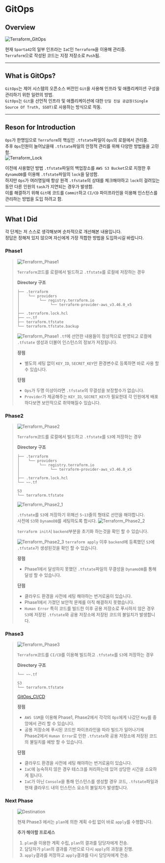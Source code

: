 # **GitOps**
## **Overview**
![Terraform_GitOps](./img/GitOps_Terraform.png)

현재 `Sparta42`의 일부 인프라는 `IaC`인 `Terraform`을 이용해 관리중.\
`Terraform`으로 작성된 코드는 지정 저장소로 `Push`됨.

---
## **What is GitOps?**
`GitOps`는 제어 시스템의 오픈소스 버전인 `Git`을 사용해 인프라 및 애플리케이션 구성을 관리하기 위한 일련의 방법.\
`GitOps`는 `Git`을 선언적 인프라 및 애플리케이션에 대한 `단일 진실 공급원(Single Source Of Truth, SSOT)`로 사용하는 방식으로 작동.

---
## **Reson for Introduction**
`Ops`가 한명임으로 `Terraform`의 핵심인 `.tfstate`파일이 `Ops`의 로컬에서 관리중.\
추후 `Ops`인원이 늘어났을때 `.tfstate`파일의 안정적 관리를 위해 다양한 방법들을 고민함.\
![Terraform_Lock](./img/GitOps_Terraform_lock.jpg)

이전에 사용했던 방법 `.tfstate`파일의 백업장소를 `AWS S3 Bucket`으로 지정한 후 `dynamoDB`를 이용해 `.tfstate`파일의 `lock`을 달성함.\
하지만 `Ops`가 여러명일때 항상 원격 `.tfstate`의 상태를 체크해야하고 `lock`이 걸려있는 동안 다른 인원의 `task`가 지연되는 경우가 발생함.\
이를 해결하기 위해 `Git`에 코드를 `Commit`하고 `CI/CD` 파이프라인을 이용해 인스턴스를 관리하는 방법을 도입 하려고 함.

---
## **What I Did**
각 단계는 저 스스로 생각해보며 순차적으로 개선해본 내용입니다.\
정답은 정해져 있지 않으며 자신에게 가장 적합한 방법을 도입하시길 바랍니다.
### **Phase1**
> ![Terraform_Phase1](./img/Terraform_Phase1.svg)
>
> `Terraform`코드를 로컬에서 빌드하고 `.tfstate`를 로컬에 저장하는 경우
>
> **Directory 구조**
> ```
>├── .terraform
>│    └── providers
>│         └── registry.terraform.io
>│              └── terraform-provider-aws_v3.46.0_x5
>│
>├── .terraform.lock.hcl
>├── ~~.tf
>├── terraform.tfstate
>└── terraform.tfstate.backup
> ```
> ![Terraform_Phase1](./img/Terraform_Phase1.jpg)
> `.tf`에 선언한 내용들이 정상적으로 반영되고 로컬에 `.tfstate` 생성과 더불어 인스턴스의 정보가 저장됩니다.
>
> **장점**
> * 별도의 세팅 없이 `KEY_ID`, `SECRET_KEY`만 환경변수로 등록하면 바로 사용 할 수 있습니다.
>
> **단점**
>
> * `Ops`가 두명 이상이라면 `.tfstate`의 무결성을 보장할수가 없습니다.
> * `Provider`가 제공해주는 `KEY_ID`, `SECRET_KEY`가 필요한데 각 인원에게 배포하다보면 보안적으로 취약해질수 있습니다. 
### **Phase2**
> ![Terraform_Phase2](./img/Terraform_Phase2.svg)
>
> `Terraform`코드를 로컬에서 빌드하고 `.tfstate`를 `S3`에 저장하는 경우
>
> **Directory 구조**
> ```
>├── .terraform
>│    └── providers
>│         └── registry.terraform.io
>│              └── terraform-provider-aws_v3.46.0_x5
>│
>├── .terraform.lock.hcl
>└── ~~.tf
>
> S3
> └── terraform.tfstate
> ```
> ![Terraform_Phase2_1](./img/Terraform_Phase2_1.jpg)
>
> `.tfstate`를 `S3`에 저장하기 위해선 `5~13`줄의 형태로 선언을 해야합니다.\
> 사전에 `S3`와 `DynamoDB`를 세팅하도록 합시다.
> ![Terraform_Phase2_2](./img/Terraform_Phase2_2.jpg)
>
> `terraform init`시 `backend`부분을 초기화 하는것을 확인 할 수 있습니다.
>
> ![Terraform_Phase2_3](./img/Terraform_Phase2_3.jpg)
> `terraform apply` 이후 `backend`에 등록했던 `S3`에 `.tfstate`가 생셩된것을 확인 할 수 있습니다.
>
> **장점**
> * Phase1에서 달성하지 못했던 `.tfstate`파일의 무결성을 `DynamoDB`를 통해 달성 할 수 있습니다.
>
> **단점**
> * 클라우드 환경을 사전에 세팅 해야하는 번거로움이 있습니다.
> * Phase1에서 가졌던 보안적 문제를 아직 해결하지 못했습니다.
> * `Human Error` 특히 코드를 빌드한 이후 공용 저장소로 푸시하지 않은 경우 `S3`에 저장된 `.tfstate`와 공용 저장소에 저장된 코드의 불일치가 발생합니다.
### **Phase3**
> ![Terraform_Phase3](./img/Terraform_Phase3.svg)
>
> `Terraform`코드를 `CI/CD`를 이용해 빌드하고 `.tfstate`를 `S3`에 저장하는 경우
>
> **Directory 구조**
> ```
>└── ~~.tf
>
> S3
> └── terraform.tfstate
> ```
>[GitOps_CI/CD](./CI_CD_Pipeline/README.md)
>
> **장점**
> * `AWS SSM`을 이용해 Phase1, Phase2에서 각각의 `Ops`에게 나갔던 `Key`를 중앙에서 관리 할 수 있습니다.
> * 공용 저장소에 푸시된 코드만 파이프라인을 따라 빌드가 일어나기에 Phase2에서 `Human Error`로 인한 `.tfstate`와 공용 저장소에 저장된 코드의 불일치를 예방 할 수 있습니다.
>
> **단점**
> * 클라우드 환경을 사전에 세팅 해야하는 번거로움이 있습니다.
> * `IaC`에 능숙하지 않은 경우 테스크를 처리하는데 있어 상당한 시간을 소요하게 됩니다.
> * `IaC`가 아닌 `Console`을 통해 인스턴스를 생성할 경우 코드, `.tfstate`파일과 현재 클라우드 내의 인스턴스 요소의 불일치가 발생합니다.
### **Next Phase**
>![Destination](./img/Destination.png)
>
> 현재 Phase3 에서는 `plan`에 의한 계획 수립 없이 바로 `apply`를 수행합니다.
>
> **추가 해야할 프로세스**
>1. `plan`을 이용한 계획 수립, `plan`의 결과를 담당자에게 전송.
>1. 담당자가 `plan`의 결과를 기반으로 다시 `apply`의 과정을 진행.
>1. `apply`결과를 저장하고 `apply`결과를 다시 담당자에게 전송.